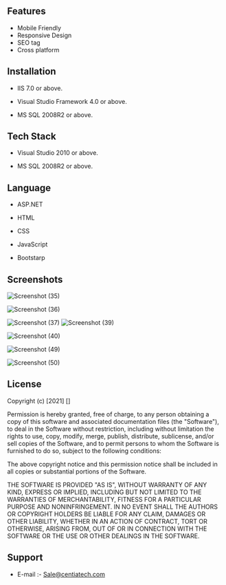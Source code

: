 
## Features

- Mobile Friendly 
- Responsive Design
- SEO tag
- Cross platform



  
## Installation

- IIS 7.0  or above.

- Visual Studio Framework 4.0 or above.

- MS SQL 2008R2 or above.

## Tech Stack

- Visual Studio 2010 or above.

- MS SQL 2008R2 or above.
  
## Language

- ASP.NET
- HTML
- CSS


- JavaScript
- Bootstarp

## Screenshots
![Screenshot (35)](https://user-images.githubusercontent.com/92842316/140867473-270d709c-0606-49cb-8760-3d5ebeed2253.png)


![Screenshot (36)](https://user-images.githubusercontent.com/92842316/140867481-37e251af-73f2-4072-82f0-0c1e5d01ecbd.png)

 ![Screenshot (37)](https://user-images.githubusercontent.com/92842316/140867484-d6aaf619-5028-4295-906c-792d4b8630bd.png)
![Screenshot (39)](https://user-images.githubusercontent.com/92842316/140867489-08643bcb-c40b-481c-ac86-6a9b7f145fc2.png)


![Screenshot (40)](https://user-images.githubusercontent.com/92842316/140867502-a98c8132-58b2-4cef-b39b-ac926ac15a1c.png)


 ![Screenshot (49)](https://user-images.githubusercontent.com/92842316/140867511-daa140ef-8fa6-4f51-9770-9a5ccfc7d37c.png)

![Screenshot (50)](https://user-images.githubusercontent.com/92842316/140867515-31a24a30-ea1c-4ac1-81f8-5cd8ee1f3b56.png)





## License

Copyright (c) [2021] []

Permission is hereby granted, free of charge, to any person obtaining a copy
of this software and associated documentation files (the "Software"), to deal
in the Software without restriction, including without limitation the rights
to use, copy, modify, merge, publish, distribute, sublicense, and/or sell
copies of the Software, and to permit persons to whom the Software is
furnished to do so, subject to the following conditions:

The above copyright notice and this permission notice shall be included in all
copies or substantial portions of the Software.

THE SOFTWARE IS PROVIDED "AS IS", WITHOUT WARRANTY OF ANY KIND, EXPRESS OR
IMPLIED, INCLUDING BUT NOT LIMITED TO THE WARRANTIES OF MERCHANTABILITY,
FITNESS FOR A PARTICULAR PURPOSE AND NONINFRINGEMENT. IN NO EVENT SHALL THE
AUTHORS OR COPYRIGHT HOLDERS BE LIABLE FOR ANY CLAIM, DAMAGES OR OTHER
LIABILITY, WHETHER IN AN ACTION OF CONTRACT, TORT OR OTHERWISE, ARISING FROM,
OUT OF OR IN CONNECTION WITH THE SOFTWARE OR THE USE OR OTHER DEALINGS IN THE
SOFTWARE.

## Support

- E-mail :- Sale@centiatech.com
  
